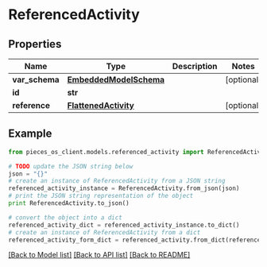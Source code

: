 # ReferencedActivity


## Properties

Name | Type | Description | Notes
------------ | ------------- | ------------- | -------------
**var_schema** | [**EmbeddedModelSchema**](EmbeddedModelSchema.md) |  | [optional] 
**id** | **str** |  | 
**reference** | [**FlattenedActivity**](FlattenedActivity.md) |  | [optional] 

## Example

```python
from pieces_os_client.models.referenced_activity import ReferencedActivity

# TODO update the JSON string below
json = "{}"
# create an instance of ReferencedActivity from a JSON string
referenced_activity_instance = ReferencedActivity.from_json(json)
# print the JSON string representation of the object
print ReferencedActivity.to_json()

# convert the object into a dict
referenced_activity_dict = referenced_activity_instance.to_dict()
# create an instance of ReferencedActivity from a dict
referenced_activity_form_dict = referenced_activity.from_dict(referenced_activity_dict)
```
[[Back to Model list]](../README.md#documentation-for-models) [[Back to API list]](../README.md#documentation-for-api-endpoints) [[Back to README]](../README.md)


